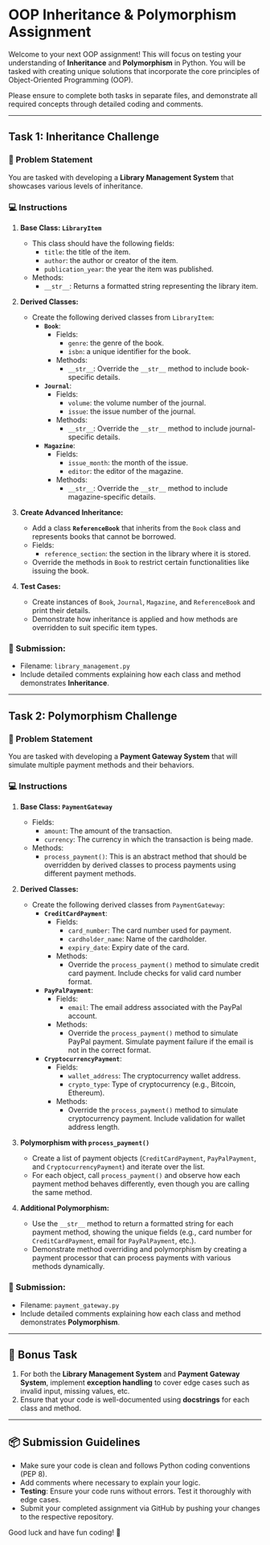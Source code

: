 # OOP Inheritance & Polymorphism Assignment

Welcome to your next OOP assignment! This will focus on testing your understanding of **Inheritance** and **Polymorphism** in Python. You will be tasked with creating unique solutions that incorporate the core principles of Object-Oriented Programming (OOP).

Please ensure to complete both tasks in separate files, and demonstrate all required concepts through detailed coding and comments.

---

## Task 1: Inheritance Challenge

### 📘 Problem Statement

You are tasked with developing a **Library Management System** that showcases various levels of inheritance.

### 💻 Instructions

1. **Base Class: `LibraryItem`**

   - This class should have the following fields:
     - `title`: the title of the item.
     - `author`: the author or creator of the item.
     - `publication_year`: the year the item was published.
   - Methods:
     - `__str__`: Returns a formatted string representing the library item.

2. **Derived Classes:**

   - Create the following derived classes from `LibraryItem`:
     - **`Book`**:
       - Fields:
         - `genre`: the genre of the book.
         - `isbn`: a unique identifier for the book.
       - Methods:
         - `__str__`: Override the `__str__` method to include book-specific details.
     - **`Journal`**:
       - Fields:
         - `volume`: the volume number of the journal.
         - `issue`: the issue number of the journal.
       - Methods:
         - `__str__`: Override the `__str__` method to include journal-specific details.
     - **`Magazine`**:
       - Fields:
         - `issue_month`: the month of the issue.
         - `editor`: the editor of the magazine.
       - Methods:
         - `__str__`: Override the `__str__` method to include magazine-specific details.

3. **Create Advanced Inheritance:**

   - Add a class **`ReferenceBook`** that inherits from the `Book` class and represents books that cannot be borrowed.
   - Fields:
     - `reference_section`: the section in the library where it is stored.
   - Override the methods in `Book` to restrict certain functionalities like issuing the book.

4. **Test Cases:**
   - Create instances of `Book`, `Journal`, `Magazine`, and `ReferenceBook` and print their details.
   - Demonstrate how inheritance is applied and how methods are overridden to suit specific item types.

### 📂 Submission:

- Filename: `library_management.py`
- Include detailed comments explaining how each class and method demonstrates **Inheritance**.

---

## Task 2: Polymorphism Challenge

### 📘 Problem Statement

You are tasked with developing a **Payment Gateway System** that will simulate multiple payment methods and their behaviors.

### 💻 Instructions

1. **Base Class: `PaymentGateway`**

   - Fields:
     - `amount`: The amount of the transaction.
     - `currency`: The currency in which the transaction is being made.
   - Methods:
     - `process_payment()`: This is an abstract method that should be overridden by derived classes to process payments using different payment methods.

2. **Derived Classes:**

   - Create the following derived classes from `PaymentGateway`:
     - **`CreditCardPayment`**:
       - Fields:
         - `card_number`: The card number used for payment.
         - `cardholder_name`: Name of the cardholder.
         - `expiry_date`: Expiry date of the card.
       - Methods:
         - Override the `process_payment()` method to simulate credit card payment. Include checks for valid card number format.
     - **`PayPalPayment`**:
       - Fields:
         - `email`: The email address associated with the PayPal account.
       - Methods:
         - Override the `process_payment()` method to simulate PayPal payment. Simulate payment failure if the email is not in the correct format.
     - **`CryptocurrencyPayment`**:
       - Fields:
         - `wallet_address`: The cryptocurrency wallet address.
         - `crypto_type`: Type of cryptocurrency (e.g., Bitcoin, Ethereum).
       - Methods:
         - Override the `process_payment()` method to simulate cryptocurrency payment. Include validation for wallet address length.

3. **Polymorphism with `process_payment()`**

   - Create a list of payment objects (`CreditCardPayment`, `PayPalPayment`, and `CryptocurrencyPayment`) and iterate over the list.
   - For each object, call `process_payment()` and observe how each payment method behaves differently, even though you are calling the same method.

4. **Additional Polymorphism:**
   - Use the `__str__` method to return a formatted string for each payment method, showing the unique fields (e.g., card number for `CreditCardPayment`, email for `PayPalPayment`, etc.).
   - Demonstrate method overriding and polymorphism by creating a payment processor that can process payments with various methods dynamically.

### 📂 Submission:

- Filename: `payment_gateway.py`
- Include detailed comments explaining how each class and method demonstrates **Polymorphism**.

---

## 🎯 Bonus Task

1. For both the **Library Management System** and **Payment Gateway System**, implement **exception handling** to cover edge cases such as invalid input, missing values, etc.
2. Ensure that your code is well-documented using **docstrings** for each class and method.

---

## 📦 Submission Guidelines

- Make sure your code is clean and follows Python coding conventions (PEP 8).
- Add comments where necessary to explain your logic.
- **Testing**: Ensure your code runs without errors. Test it thoroughly with edge cases.
- Submit your completed assignment via GitHub by pushing your changes to the respective repository.

Good luck and have fun coding! 🚀
